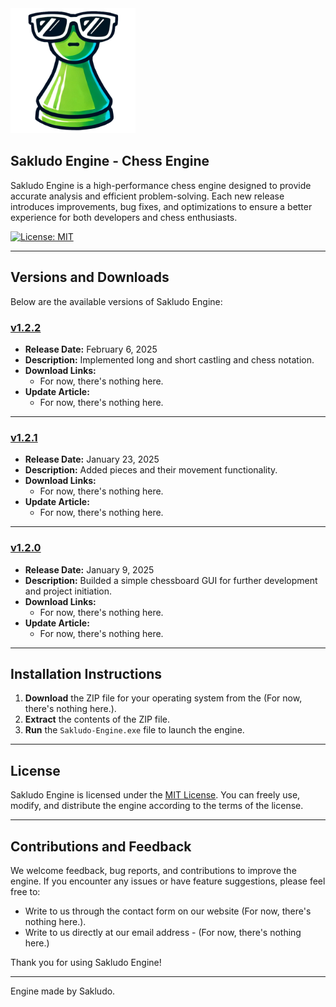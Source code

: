 <img src ="src/assets/icon/icon.png" width="200px" style="text-align: center;">

## Sakludo Engine - Chess Engine

Sakludo Engine is a high-performance chess engine designed to provide accurate analysis and efficient problem-solving. Each new release introduces improvements, bug fixes, and optimizations to ensure a better experience for both developers and chess enthusiasts.

[![License: MIT](https://img.shields.io/badge/License-MIT-blue.svg)](LICENSE)

---

## Versions and Downloads

Below are the available versions of Sakludo Engine:

### [v1.2.2](#)
- **Release Date:** February 6, 2025
- **Description:** Implemented long and short castling and chess notation.
- **Download Links:**  
  - For now, there's nothing here. 
- **Update Article:**  
  - For now, there's nothing here.

---

### [v1.2.1](#)
- **Release Date:** January 23, 2025
- **Description:** Added pieces and their movement functionality.
- **Download Links:**  
  - For now, there's nothing here. 
- **Update Article:**  
  - For now, there's nothing here.

---

### [v1.2.0](#)
- **Release Date:** January 9, 2025
- **Description:** Builded a simple chessboard GUI for further development and project initiation.
- **Download Links:**  
  - For now, there's nothing here.
- **Update Article:**  
  - For now, there's nothing here.

---

## Installation Instructions

1. **Download** the ZIP file for your operating system from the (For now, there's nothing here.).
2. **Extract** the contents of the ZIP file.
3. **Run** the `Sakludo-Engine.exe` file to launch the engine.

---

## License

Sakludo Engine is licensed under the [MIT License](LICENSE). You can freely use, modify, and distribute the engine according to the terms of the license.

---

## Contributions and Feedback

We welcome feedback, bug reports, and contributions to improve the engine. If you encounter any issues or have feature suggestions, please feel free to:

- Write to us through the contact form on our website (For now, there's nothing here.).
- Write to us directly at our email address - (For now, there's nothing here.)

Thank you for using Sakludo Engine!

---

Engine made by Sakludo.
